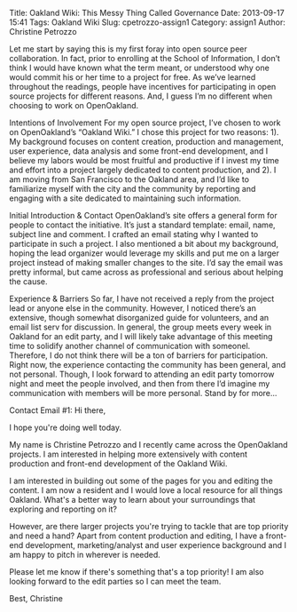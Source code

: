Title: Oakland Wiki: This Messy Thing Called Governance 
Date: 2013-09-17 15:41
Tags: Oakland Wiki
Slug: cpetrozzo-assign1
Category: assign1
Author: Christine Petrozzo

Let me start by saying this is my first foray into open source peer collaboration. In fact, prior to enrolling at the School of Information, I don’t think I would have known what the term meant, or understood why one would commit his or her time to a project for free. As we’ve learned throughout the readings, people have incentives for participating in open source projects for different reasons. And, I guess I’m no different when choosing to work on OpenOakland.

Intentions of Involvement
For my open source project, I’ve chosen to work on OpenOakland’s “Oakland Wiki.” I chose this project for two reasons:
1). My background focuses on content creation, production and management, user experience, data analysis and some 
front-end development, and I believe my labors would be most fruitful and productive if I invest my time and effort 
into a project largely dedicated to content production, and 2). I am moving from San Francisco to the Oakland area, 
and I’d like to familiarize myself with the city and the community by reporting and engaging with a site dedicated to 
maintaining such information.


Initial Introduction & Contact 
OpenOakland’s site offers a general form for people to contact the initiative. It’s just a standard template: 
email, name, subject line and comment. I crafted an email stating why I wanted to participate in such a project. 
I also mentioned a bit about my background, hoping the lead organizer would leverage my skills and put me on a 
larger project instead of making smaller changes to the site. I’d say the email was pretty informal, but came 
across as professional and serious about helping the cause. 


Experience & Barriers
So far, I have not received a reply from the project lead or anyone else in the community. However, I noticed there’s an extensive, though somewhat disorganized guide for volunteers, and an email list serv for discussion. In general, the group meets every week in Oakland for an edit party, and I will likely take advantage of this meeting time to solidify another channel of communication with someonel. Therefore, I do not think there will be a ton of barriers for participation. 
Right now, the experience contacting the community has been general, and not personal. Though, I look forward to attending an edit party tomorrow night and meet the people involved, and then from there I’d imagine my communication with members will be more personal. Stand by for more…


Contact Email #1:
Hi there, 


I hope you're doing well today. 


My name is Christine Petrozzo and I recently came across the OpenOakland projects. I am interested in 
helping more extensively with content production and front-end development of the Oakland Wiki.


I am interested in building out some of the pages for you and editing the content. I am now a resident 
and I would love a local resource for all things Oakland. What's a better way to learn about your surroundings 
that exploring and reporting on it?


However, are there larger projects you're trying to tackle that are top priority and need a hand? Apart from 
content production and editing, I have a front-end development, marketing/analyst and user experience background 
and I am happy to pitch in wherever is needed. 


Please let me know if there's something that's a top priority! I am also looking forward to the edit parties so I 
can meet the team.


Best,
Christine






